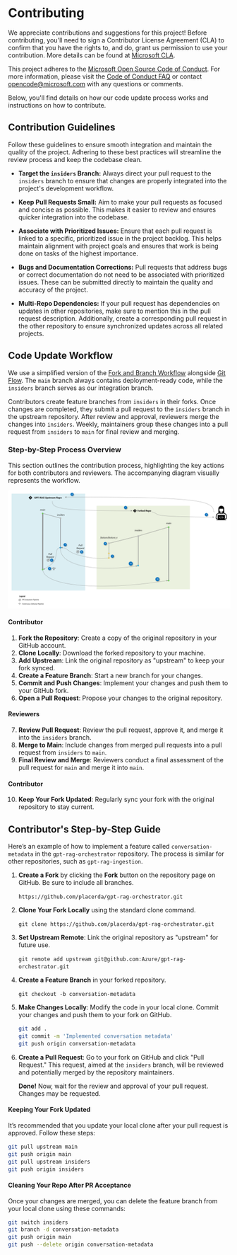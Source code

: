 # Contributing

We appreciate contributions and suggestions for this project! Before contributing, you'll need to sign a Contributor License Agreement (CLA) to confirm that you have the rights to, and do, grant us permission to use your contribution. More details can be found at [Microsoft CLA](https://cla.opensource.microsoft.com).

This project adheres to the [Microsoft Open Source Code of Conduct](https://opensource.microsoft.com/codeofconduct/). For more information, please visit the [Code of Conduct FAQ](https://opensource.microsoft.com/codeofconduct/faq/) or contact [opencode@microsoft.com](mailto:opencode@microsoft.com) with any questions or comments.

Below, you'll find details on how our code update process works and instructions on how to contribute.

## Contribution Guidelines

Follow these guidelines to ensure smooth integration and maintain the quality of the project. Adhering to these best practices will streamline the review process and keep the codebase clean.

- **Target the `insiders` Branch:** Always direct your pull request to the `insiders` branch to ensure that changes are properly integrated into the project's development workflow.
 
- **Keep Pull Requests Small:** Aim to make your pull requests as focused and concise as possible. This makes it easier to review and ensures quicker integration into the codebase.
  
- **Associate with Prioritized Issues:** Ensure that each pull request is linked to a specific, prioritized issue in the project backlog. This helps maintain alignment with project goals and ensures that work is being done on tasks of the highest importance.

- **Bugs and Documentation Corrections:** Pull requests that address bugs or correct documentation do not need to be associated with prioritized issues. These can be submitted directly to maintain the quality and accuracy of the project.

- **Multi-Repo Dependencies:** If your pull request has dependencies on updates in other repositories, make sure to mention this in the pull request description. Additionally, create a corresponding pull request in the other repository to ensure synchronized updates across all related projects.

## Code Update Workflow

We use a simplified version of the [Fork and Branch Workflow](https://blog.scottlowe.org/2015/01/27/using-fork-branch-git-workflow/) alongside [Git Flow](https://nvie.com/posts/a-successful-git-branching-model/). The `main` branch always contains deployment-ready code, while the `insiders` branch serves as our integration branch.

Contributors create feature branches from `insiders` in their forks. Once changes are completed, they submit a pull request to the `insiders` branch in the upstream repository. After review and approval, reviewers merge the changes into `insiders`. Weekly, maintainers group these changes into a pull request from `insiders` to `main` for final review and merging.

### Step-by-Step Process Overview

This section outlines the contribution process, highlighting the key actions for both contributors and reviewers. The accompanying diagram visually represents the workflow.

![git workflow](media/contributing-workflow.png)

#### Contributor

1. **Fork the Repository**: Create a copy of the original repository in your GitHub account.
2. **Clone Locally**: Download the forked repository to your machine.
3. **Add Upstream**: Link the original repository as "upstream" to keep your fork synced.
4. **Create a Feature Branch**: Start a new branch for your changes.
5. **Commit and Push Changes**: Implement your changes and push them to your GitHub fork.
6. **Open a Pull Request**: Propose your changes to the original repository.

#### Reviewers

7. **Review Pull Request**: Review the pull request, approve it, and merge it into the `insiders` branch.
8. **Merge to Main**: Include changes from merged pull requests into a pull request from `insiders` to `main`.
9. **Final Review and Merge**: Reviewers conduct a final assessment of the pull request for `main` and merge it into `main`.

#### Contributor

10. **Keep Your Fork Updated**: Regularly sync your fork with the original repository to stay current.

## Contributor's Step-by-Step Guide

Here’s an example of how to implement a feature called `conversation-metadata` in the `gpt-rag-orchestrator` repository. The process is similar for other repositories, such as `gpt-rag-ingestion`.

1. **Create a Fork** by clicking the **Fork** button on the repository page on GitHub. Be sure to include all branches.

   `https://github.com/placerda/gpt-rag-orchestrator.git`

2. **Clone Your Fork Locally** using the standard clone command.

   `git clone https://github.com/placerda/gpt-rag-orchestrator.git`

3. **Set Upstream Remote**: Link the original repository as "upstream" for future use.

   `git remote add upstream git@github.com:Azure/gpt-rag-orchestrator.git`

4. **Create a Feature Branch** in your forked repository.

   `git checkout -b conversation-metadata`

5. **Make Changes Locally**: Modify the code in your local clone. Commit your changes and push them to your fork on GitHub.

   ```bash
   git add .
   git commit -m 'Implemented conversation metadata'
   git push origin conversation-metadata
   ```

6. **Create a Pull Request**: Go to your fork on GitHub and click "Pull Request." This request, aimed at the `insiders` branch, will be reviewed and potentially merged by the repository maintainers.

   **Done!** Now, wait for the review and approval of your pull request. Changes may be requested.
 
#### Keeping Your Fork Updated

It’s recommended that you update your local clone after your pull request is approved. Follow these steps:

```bash
git pull upstream main
git push origin main
git pull upstream insiders
git push origin insiders
```

#### Cleaning Your Repo After PR Acceptance

Once your changes are merged, you can delete the feature branch from your local clone using these commands:

```bash
git switch insiders
git branch -d conversation-metadata
git push origin main
git push --delete origin conversation-metadata
```